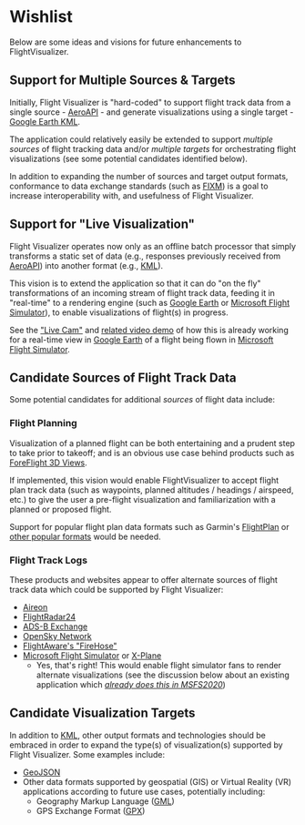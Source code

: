 # Wishlist

Below are some ideas and visions for future enhancements to FlightVisualizer. 

## Support for Multiple Sources & Targets

Initially, Flight Visualizer is "hard-coded" to support flight track data from a single
source - [AeroAPI] - and generate visualizations using a single target - [Google Earth KML].

The application could relatively easily be extended to support _multiple sources_ of flight
tracking data and/or _multiple targets_ for orchestrating flight visualizations (see some
potential candidates identified below).

In addition to expanding the number of sources and target output formats, conformance to
data exchange standards (such as [FIXM](https://fixm.aero/)) is a goal to increase 
interoperability with, and usefulness of Flight Visualizer. 

## Support for "Live Visualization"

Flight Visualizer operates now only as an offline batch processor that simply transforms a static
set of data (e.g., responses previously received from [AeroAPI]) into another format (e.g., [KML]).

This vision is to extend the application so that it can do "on the fly" transformations of an incoming
stream of flight track data, feeding it in "real-time" to a rendering engine (such as [Google Earth] or
[Microsoft Flight Simulator]), to enable visualizations of flight(s) in progress. 

See the ["Live Cam"](https://github.com/noodnik2/MSFS2020-PilotPathRecorder/blob/master/README-kmlcam.md)
and [related video demo](https://github.com/noodnik2/MSFS2020-PilotPathRecorder/blob/master/README-kmlcam-QandA.md)
of how this is already working for a real-time view in [Google Earth] of a flight being flown in 
[Microsoft Flight Simulator].

## Candidate Sources of Flight Track Data

Some potential candidates for additional _sources_ of flight data include:

### Flight Planning
Visualization of a planned flight can be both entertaining and a prudent step to take prior to takeoff; and
is an obvious use case behind products such as [ForeFlight 3D Views](https://youtu.be/Fl7ubeiEB2o).

If implemented, this vision would enable FlightVisualizer to accept flight plan track data (such as 
waypoints, planned altitudes / headings / airspeed, etc.) to give the user a pre-flight visualization
and familiarization with a planned or proposed flight.

Support for popular flight plan data formats such as Garmin's [FlightPlan](https://www8.garmin.com/xmlschemas/FlightPlanv1.xsd)
or [other popular formats](https://www.littlenavmap.org/manuals/littlenavmap/release/latest/en/FLIGHTPLANFMT.html)
would be needed.

### Flight Track Logs

These products and websites appear to offer alternate sources of flight track data which could be supported
by Flight Visualizer:

- [Aireon](https://aireon.com)
- [FlightRadar24](https://www.flightradar24.com)
- [ADS-B Exchange](https://www.adsbexchange.com/)
- [OpenSky Network](https://opensky-network.org)
- [FlightAware's "FireHose"](https://flightaware.com/commercial/firehose/)
- [Microsoft Flight Simulator] or [X-Plane]
  - Yes, that's right!  This would enable flight simulator fans to render alternate visualizations
    (see the discussion below about an existing application which
    [_already does this in MSFS2020_](https://github.com/noodnik2/MSFS2020-PilotPathRecorder/blob/master/README-kmlcam.md))

## Candidate Visualization Targets

In addition to [KML], other output formats and technologies should be embraced in order to expand
the type(s) of visualization(s) supported by Flight Visualizer.  Some examples include:

- [GeoJSON](https://geojson.org/)
- Other data formats supported by geospatial (GIS) or Virtual Reality (VR) applications according to future use cases,
  potentially including:
  - Geography Markup Language ([GML])
  - GPS Exchange Format ([GPX])

[AeroAPI]: https://flightaware.com/aeroapi
[Google Earth]: https://www.google.com/earth/index.html
[KML]:https://en.wikipedia.org/wiki/Keyhole_Markup_Language
[Google Earth KML]: https://developers.google.com/kml
[Microsoft Flight Simulator]: https://www.flightsimulator.com/
[X-Plane]: https://www.x-plane.com/
[GML]: https://www.ogc.org/standard/gml/
[GPX]: https://en.wikipedia.org/wiki/GPS_Exchange_Format